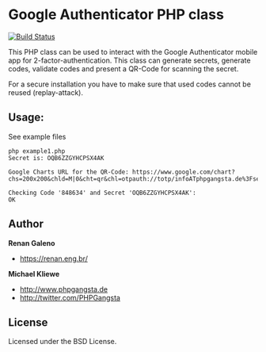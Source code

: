 Google Authenticator PHP class
=====================

[![Build Status](https://travis-ci.org/RenanGaleno/PHPGoogleAuthenticator.svg?branch=master)](https://travis-ci.org/RenanGaleno/PHPGoogleAuthenticator)

This PHP class can be used to interact with the Google Authenticator mobile app for 2-factor-authentication. This class
can generate secrets, generate codes, validate codes and present a QR-Code for scanning the secret.

For a secure installation you have to make sure that used codes cannot be reused (replay-attack).

## Usage:

See example files

    php example1.php
    Secret is: OQB6ZZGYHCPSX4AK

    Google Charts URL for the QR-Code: https://www.google.com/chart?chs=200x200&chld=M|0&cht=qr&chl=otpauth://totp/infoATphpgangsta.de%3Fsecret%3DOQB6ZZGYHCPSX4AK

    Checking Code '848634' and Secret 'OQB6ZZGYHCPSX4AK':
    OK


## Author
**Renan Galeno**
* https://renan.eng.br/

**Michael Kliewe**
* http://www.phpgangsta.de
* http://twitter.com/PHPGangsta

## License
Licensed under the BSD License.